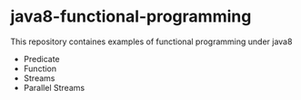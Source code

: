 # java8-functional-programming

This repository containes examples of functional programming under java8

- Predicate
- Function
- Streams
- Parallel Streams
